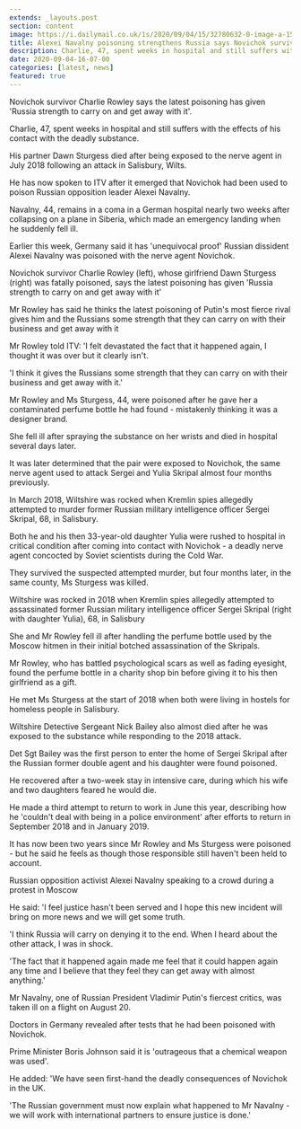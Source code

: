 ```yaml
---
extends: _layouts.post
section: content
image: https://i.dailymail.co.uk/1s/2020/09/04/15/32780632-0-image-a-15_1599230800450.jpg 
title: Alexei Navalny poisoning strengthens Russia says Novichok survivor 
description: Charlie, 47, spent weeks in hospital and still suffers with the effects of his contact with the deadly substance. His partner Dawn Sturgess died after being exposed to the nerve agent in July 2018 
date: 2020-09-04-16-07-00 
categories: [latest, news] 
featured: true 
--- 
```

Novichok survivor Charlie Rowley says the latest poisoning has given 'Russia strength to carry on and get away with it'.

Charlie, 47, spent weeks in hospital and still suffers with the effects of his contact with the deadly substance.

His partner Dawn Sturgess died after being exposed to the nerve agent in July 2018 following an attack in Salisbury, Wilts. 

He has now spoken to ITV after it emerged that Novichok had been used to poison Russian opposition leader Alexei Navalny.

Navalny, 44, remains in a coma in a German hospital nearly two weeks after collapsing on a plane in Siberia, which made an emergency landing when he suddenly fell ill.

Earlier this week, Germany said it has 'unequivocal proof' Russian dissident Alexei Navalny was poisoned with the nerve agent Novichok.

Novichok survivor Charlie Rowley (left), whose girlfriend Dawn Sturgess (right) was fatally poisoned, says the latest poisoning has given 'Russia strength to carry on and get away with it'

Mr Rowley has said he thinks the latest poisoning of Putin's most fierce rival gives him and the Russians some strength that they can carry on with their business and get away with it

Mr Rowley told ITV: 'I felt devastated the fact that it happened again, I thought it was over but it clearly isn't.

'I think it gives the Russians some strength that they can carry on with their business and get away with it.'

Mr Rowley and Ms Sturgess, 44, were poisoned after he gave her a contaminated perfume bottle he had found - mistakenly thinking it was a designer brand.

She fell ill after spraying the substance on her wrists and died in hospital several days later.

It was later determined that the pair were exposed to Novichok, the same nerve agent used to attack Sergei and Yulia Skripal almost four months previously.

In March 2018, Wiltshire was rocked when Kremlin spies allegedly attempted to murder former Russian military intelligence officer Sergei Skripal, 68, in Salisbury.

Both he and his then 33-year-old daughter Yulia were rushed to hospital in critical condition after coming into contact with Novichok - a deadly nerve agent concocted by Soviet scientists during the Cold War.

They survived the suspected attempted murder, but four months later, in the same county, Ms Sturgess was killed.

Wiltshire was rocked in 2018 when Kremlin spies allegedly attempted to assassinated former Russian military intelligence officer Sergei Skripal (right with daughter Yulia), 68, in Salisbury

She and Mr Rowley fell ill after handling the perfume bottle used by the Moscow hitmen in their initial botched assassination of the Skripals.

Mr Rowley, who has battled psychological scars as well as fading eyesight, found the perfume bottle in a charity shop bin before giving it to his then girlfriend as a gift.

He met Ms Sturgess at the start of 2018 when both were living in hostels for homeless people in Salisbury.

Wiltshire Detective Sergeant Nick Bailey also almost died after he was exposed to the substance while responding to the 2018 attack.

Det Sgt Bailey was the first person to enter the home of Sergei Skripal after the Russian former double agent and his daughter were found poisoned.

He recovered after a two-week stay in intensive care, during which his wife and two daughters feared he would die.

He made a third attempt to return to work in June this year, describing how he 'couldn't deal with being in a police environment' after efforts to return in September 2018 and in January 2019.

It has now been two years since Mr Rowley and Ms Sturgess were poisoned - but he said he feels as though those responsible still haven't been held to account.

Russian opposition activist Alexei Navalny speaking to a crowd during a protest in Moscow

He said: 'I feel justice hasn't been served and I hope this new incident will bring on more news and we will get some truth.

'I think Russia will carry on denying it to the end. When I heard about the other attack, I was in shock.

'The fact that it happened again made me feel that it could happen again any time and I believe that they feel they can get away with almost anything.'

Mr Navalny, one of Russian President Vladimir Putin's fiercest critics, was taken ill on a flight on August 20.

Doctors in Germany revealed after tests that he had been poisoned with Novichok.

Prime Minister Boris Johnson said it is 'outrageous that a chemical weapon was used'.

He added: 'We have seen first-hand the deadly consequences of Novichok in the UK.

'The Russian government must now explain what happened to Mr Navalny - we will work with international partners to ensure justice is done.'

